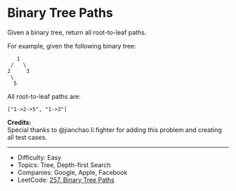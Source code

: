 # Binary Tree Paths

Given a binary tree, return all root-to-leaf paths.

For example, given the following binary tree:
```
   1
 /   \
2     3
 \
  5
```
All root-to-leaf paths are:
```
["1->2->5", "1->3"]
```
**Credits:**  
Special thanks to @jianchao.li.fighter for adding this problem and creating all test cases.

---

* Difficulty: Easy
* Topics: Tree, Depth-first Search
* Companies: Google, Apple, Facebook
* LeetCode: [257. Binary Tree Paths](https://leetcode.com/problems/binary-tree-paths/description/)
